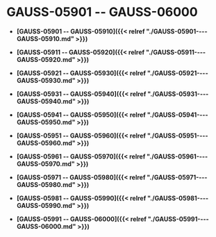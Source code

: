 # GAUSS-05901 -- GAUSS-06000<a name="ZH-CN_TOPIC_0302073159"></a>

-   **[GAUSS-05901 -- GAUSS-05910]({{< relref "./GAUSS-05901----GAUSS-05910.md" >}})**

-   **[GAUSS-05911 -- GAUSS-05920]({{< relref "./GAUSS-05911----GAUSS-05920.md" >}})**

-   **[GAUSS-05921 -- GAUSS-05930]({{< relref "./GAUSS-05921----GAUSS-05930.md" >}})**

-   **[GAUSS-05931 -- GAUSS-05940]({{< relref "./GAUSS-05931----GAUSS-05940.md" >}})**

-   **[GAUSS-05941 -- GAUSS-05950]({{< relref "./GAUSS-05941----GAUSS-05950.md" >}})**

-   **[GAUSS-05951 -- GAUSS-05960]({{< relref "./GAUSS-05951----GAUSS-05960.md" >}})**

-   **[GAUSS-05961 -- GAUSS-05970]({{< relref "./GAUSS-05961----GAUSS-05970.md" >}})**

-   **[GAUSS-05971 -- GAUSS-05980]({{< relref "./GAUSS-05971----GAUSS-05980.md" >}})**

-   **[GAUSS-05981 -- GAUSS-05990]({{< relref "./GAUSS-05981----GAUSS-05990.md" >}})**

-   **[GAUSS-05991 -- GAUSS-06000]({{< relref "./GAUSS-05991----GAUSS-06000.md" >}})**
